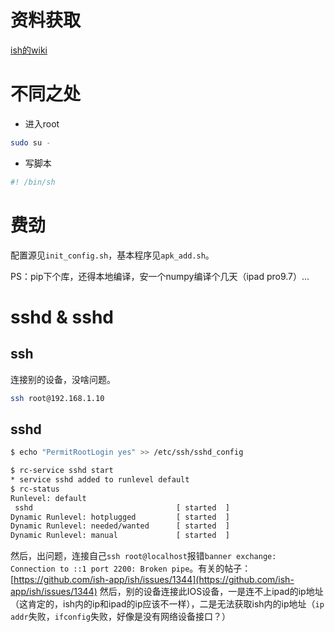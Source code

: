 # 资料获取
[ish的wiki](https://github.com/ish-app/ish/wiki)

# 不同之处
- 进入root
```bash
sudo su -
```

- 写脚本
```bash
#! /bin/sh
```

# 费劲
配置源见`init_config.sh`，基本程序见`apk_add.sh`。

PS：pip下个库，还得本地编译，安一个numpy编译个几天（ipad pro9.7）...

# sshd & sshd
## ssh
连接别的设备，没啥问题。
```bash
ssh root@192.168.1.10
```
## sshd
```bash
$ echo "PermitRootLogin yes" >> /etc/ssh/sshd_config

$ rc-service sshd start
* service sshd added to runlevel default
$ rc-status
Runlevel: default
 sshd                                [ started  ]
Dynamic Runlevel: hotplugged         [ started  ]
Dynamic Runlevel: needed/wanted      [ started  ]
Dynamic Runlevel: manual             [ started  ]
```
然后，出问题，连接自己`ssh root@localhost`报错`banner exchange: Connection to ::1 port 2200: Broken pipe`。有关的帖子：[https://github.com/ish-app/ish/issues/1344](https://github.com/ish-app/ish/issues/1344)
然后，别的设备连接此IOS设备，一是连不上ipad的ip地址（这肯定的，ish内的ip和ipad的ip应该不一样），二是无法获取ish内的ip地址（`ip addr`失败，`ifconfig`失败，好像是没有网络设备接口？）